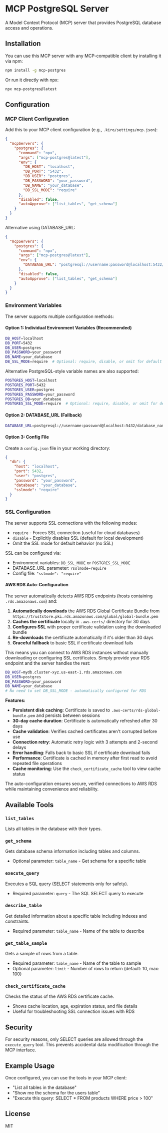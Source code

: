 # MCP PostgreSQL Server

A Model Context Protocol (MCP) server that provides PostgreSQL database access and operations.

## Installation

You can use this MCP server with any MCP-compatible client by installing it via npm:

```bash
npm install -g mcp-postgres
```

Or run it directly with npx:

```bash
npx mcp-postgres@latest
```

## Configuration

### MCP Client Configuration

Add this to your MCP client configuration (e.g., `.kiro/settings/mcp.json`):

```json
{
  "mcpServers": {
    "postgres": {
      "command": "npx",
      "args": ["mcp-postgres@latest"],
      "env": {
        "DB_HOST": "localhost",
        "DB_PORT": "5432",
        "DB_USER": "postgres",
        "DB_PASSWORD": "your_password",
        "DB_NAME": "your_database",
        "DB_SSL_MODE": "require"
      },
      "disabled": false,
      "autoApprove": ["list_tables", "get_schema"]
    }
  }
}
```

Alternative using DATABASE_URL:

```json
{
  "mcpServers": {
    "postgres": {
      "command": "npx",
      "args": ["mcp-postgres@latest"],
      "env": {
        "DATABASE_URL": "postgresql://username:password@localhost:5432/database_name?sslmode=require"
      },
      "disabled": false,
      "autoApprove": ["list_tables", "get_schema"]
    }
  }
}
```

### Environment Variables

The server supports multiple configuration methods:

#### Option 1: Individual Environment Variables (Recommended)

```bash
DB_HOST=localhost
DB_PORT=5432
DB_USER=postgres
DB_PASSWORD=your_password
DB_NAME=your_database
DB_SSL_MODE=require  # Optional: require, disable, or omit for default
```

Alternative PostgreSQL-style variable names are also supported:

```bash
POSTGRES_HOST=localhost
POSTGRES_PORT=5432
POSTGRES_USER=postgres
POSTGRES_PASSWORD=your_password
POSTGRES_DB=your_database
POSTGRES_SSL_MODE=require  # Optional: require, disable, or omit for default
```

#### Option 2: DATABASE_URL (Fallback)

```bash
DATABASE_URL=postgresql://username:password@localhost:5432/database_name?sslmode=require
```

#### Option 3: Config File

Create a `config.json` file in your working directory:

```json
{
  "db": {
    "host": "localhost",
    "port": 5432,
    "user": "postgres",
    "password": "your_password",
    "database": "your_database",
    "sslmode": "require"
  }
}
```

### SSL Configuration

The server supports SSL connections with the following modes:

- `require` - Forces SSL connection (useful for cloud databases)
- `disable` - Explicitly disables SSL (default for local development)
- Omit the SSL mode for default behavior (no SSL)

SSL can be configured via:

- Environment variables: `DB_SSL_MODE` or `POSTGRES_SSL_MODE`
- DATABASE_URL parameter: `?sslmode=require`
- Config file: `"sslmode": "require"`

#### AWS RDS Auto-Configuration

The server automatically detects AWS RDS endpoints (hosts containing `.rds.amazonaws.com`) and:

1. **Automatically downloads** the AWS RDS Global Certificate Bundle from `https://truststore.pki.rds.amazonaws.com/global/global-bundle.pem`
2. **Caches the certificate** locally in `.aws-certs/` directory for 30 days
3. **Configures SSL** with proper certificate validation using the downloaded bundle
4. **Re-downloads** the certificate automatically if it's older than 30 days
5. **Graceful fallback** to basic SSL if certificate download fails

This means you can connect to AWS RDS instances without manually downloading or configuring SSL certificates. Simply provide your RDS endpoint and the server handles the rest:

```bash
DB_HOST=mydb.cluster-xyz.us-east-1.rds.amazonaws.com
DB_USER=postgres
DB_PASSWORD=your_password
DB_NAME=your_database
# No need to set DB_SSL_MODE - automatically configured for RDS
```

**Features:**

- **Persistent disk caching**: Certificate is saved to `.aws-certs/rds-global-bundle.pem` and persists between sessions
- **30-day cache duration**: Certificate is automatically refreshed after 30 days
- **Cache validation**: Verifies cached certificates aren't corrupted before use
- **Connection retry**: Automatic retry logic with 3 attempts and 2-second delays
- **Error handling**: Falls back to basic SSL if certificate download fails
- **Performance**: Certificate is cached in memory after first read to avoid repeated file operations
- **Cache monitoring**: Use the `check_certificate_cache` tool to view cache status

The auto-configuration ensures secure, verified connections to AWS RDS while maintaining convenience and reliability.

## Available Tools

### `list_tables`

Lists all tables in the database with their types.

### `get_schema`

Gets database schema information including tables and columns.

- Optional parameter: `table_name` - Get schema for a specific table

### `execute_query`

Executes a SQL query (SELECT statements only for safety).

- Required parameter: `query` - The SQL SELECT query to execute

### `describe_table`

Get detailed information about a specific table including indexes and constraints.

- Required parameter: `table_name` - Name of the table to describe

### `get_table_sample`

Gets a sample of rows from a table.

- Required parameter: `table_name` - Name of the table to sample
- Optional parameter: `limit` - Number of rows to return (default: 10, max: 100)

### `check_certificate_cache`

Checks the status of the AWS RDS certificate cache.

- Shows cache location, age, expiration status, and file details
- Useful for troubleshooting SSL connection issues with RDS

## Security

For security reasons, only SELECT queries are allowed through the `execute_query` tool. This prevents accidental data modification through the MCP interface.

## Example Usage

Once configured, you can use the tools in your MCP client:

- "List all tables in the database"
- "Show me the schema for the users table"
- "Execute this query: SELECT \* FROM products WHERE price > 100"

## License

MIT
